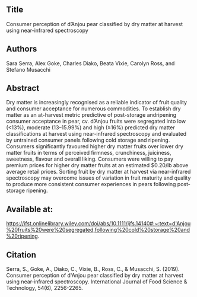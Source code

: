 ## Title
Consumer perception of d’Anjou pear classified by dry matter at harvest using near-infrared spectroscopy

## Authors
Sara Serra, Alex Goke, Charles Diako, Beata Vixie, Carolyn Ross, and Stefano Musacchi

## Abstract
Dry matter is increasingly recognised as a reliable indicator of fruit quality and consumer acceptance for numerous commodities. To establish dry matter as an at-harvest metric predictive of post-storage andripening consumer acceptance in pear, cv. d’Anjou fruits were segregated into low (<13%), moderate (13–15.99%) and high (≥16%) predicted dry matter classifications at harvest using near-infrared spectroscopy and evaluated by untrained consumer panels following cold storage and ripening. Consumers significantly favoured higher dry matter fruits over lower dry matter fruits in terms of perceived firmness, crunchiness, juiciness, sweetness, flavour and overall liking. Consumers were willing to pay premium prices for higher dry matter fruits at an estimated $0.20/lb above average retail prices. Sorting fruit by dry matter at harvest via near-infrared spectroscopy may overcome issues of variation in fruit maturity and quality to produce more consistent consumer experiences in pears following post-storage ripening.

## Available at:
https://ifst.onlinelibrary.wiley.com/doi/abs/10.1111/ijfs.14140#:~:text=d'Anjou%20fruits%20were%20segregated,following%20cold%20storage%20and%20ripening.

## Citation
Serra, S., Goke, A., Diako, C., Vixie, B., Ross, C., & Musacchi, S. (2019). Consumer perception of d'Anjou pear classified by dry matter at harvest using near‐infrared spectroscopy. International Journal of Food Science & Technology, 54(6), 2256-2265.
